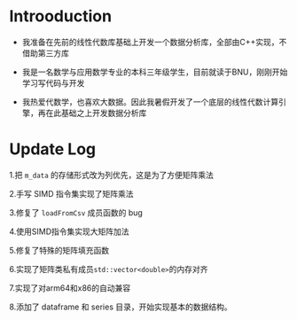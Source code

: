 # Introoduction

+ 我准备在先前的线性代数库基础上开发一个数据分析库，全部由C++实现，不借助第三方库

+ 我是一名数学与应用数学专业的本科三年级学生，目前就读于BNU，刚刚开始学习写代码与开发

+ 我热爱代数学，也喜欢大数据。因此我暑假开发了一个底层的线性代数计算引擎，再在此基础之上开发数据分析库


# Update Log

1.把 `m_data` 的存储形式改为列优先，这是为了方便矩阵乘法

2.手写 SIMD 指令集实现了矩阵乘法

3.修复了 `loadFromCsv` 成员函数的 bug

4.使用SIMD指令集实现大矩阵加法

5.修复了特殊的矩阵填充函数

6.实现了矩阵类私有成员`std::vector<double>`的内存对齐

7.实现了对arm64和x86的自动兼容

8.添加了 dataframe 和 series 目录，开始实现基本的数据结构。





